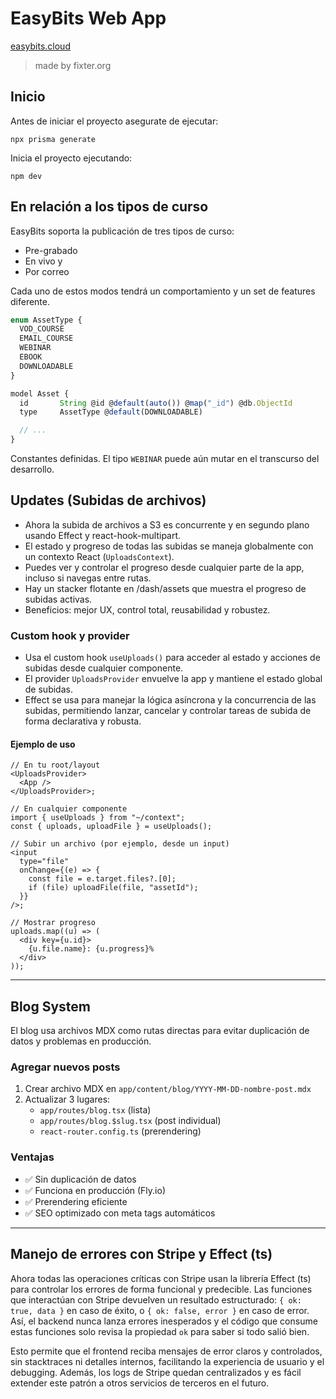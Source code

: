 # EasyBits Web App

[easybits.cloud](https://www.easybits.cloud)

> made by fixter.org

## Inicio

Antes de iniciar el proyecto asegurate de ejecutar:

```
npx prisma generate
```

Inicia el proyecto ejecutando:

```
npm dev
```

## En relación a los tipos de curso

EasyBits soporta la publicación de tres tipos de curso:

- Pre-grabado
- En vivo y
- Por correo

Cada uno de estos modos tendrá un comportamiento y un set de features diferente.

```js
enum AssetType {
  VOD_COURSE
  EMAIL_COURSE
  WEBINAR
  EBOOK
  DOWNLOADABLE
}

model Asset {
  id       String @id @default(auto()) @map("_id") @db.ObjectId
  type     AssetType @default(DOWNLOADABLE)

  // ...
}
```

Constantes definidas. El tipo `WEBINAR` puede aún mutar en el transcurso del desarrollo.

## Updates (Subidas de archivos)

- Ahora la subida de archivos a S3 es concurrente y en segundo plano usando Effect y react-hook-multipart.
- El estado y progreso de todas las subidas se maneja globalmente con un contexto React (`UploadsContext`).
- Puedes ver y controlar el progreso desde cualquier parte de la app, incluso si navegas entre rutas.
- Hay un stacker flotante en /dash/assets que muestra el progreso de subidas activas.
- Beneficios: mejor UX, control total, reusabilidad y robustez.

### Custom hook y provider

- Usa el custom hook `useUploads()` para acceder al estado y acciones de subidas desde cualquier componente.
- El provider `UploadsProvider` envuelve la app y mantiene el estado global de subidas.
- Effect se usa para manejar la lógica asíncrona y la concurrencia de las subidas, permitiendo lanzar, cancelar y controlar tareas de subida de forma declarativa y robusta.

#### Ejemplo de uso

```tsx
// En tu root/layout
<UploadsProvider>
  <App />
</UploadsProvider>;

// En cualquier componente
import { useUploads } from "~/context";
const { uploads, uploadFile } = useUploads();

// Subir un archivo (por ejemplo, desde un input)
<input
  type="file"
  onChange={(e) => {
    const file = e.target.files?.[0];
    if (file) uploadFile(file, "assetId");
  }}
/>;

// Mostrar progreso
uploads.map((u) => (
  <div key={u.id}>
    {u.file.name}: {u.progress}%
  </div>
));
```

---

## Blog System

El blog usa archivos MDX como rutas directas para evitar duplicación de datos y problemas en producción.

### Agregar nuevos posts

1. Crear archivo MDX en `app/content/blog/YYYY-MM-DD-nombre-post.mdx`
2. Actualizar 3 lugares:
   - `app/routes/blog.tsx` (lista)
   - `app/routes/blog.$slug.tsx` (post individual)
   - `react-router.config.ts` (prerendering)

### Ventajas

- ✅ Sin duplicación de datos
- ✅ Funciona en producción (Fly.io)
- ✅ Prerendering eficiente
- ✅ SEO optimizado con meta tags automáticos

---

## Manejo de errores con Stripe y Effect (ts)

Ahora todas las operaciones críticas con Stripe usan la librería Effect (ts) para controlar los errores de forma funcional y predecible. Las funciones que interactúan con Stripe devuelven un resultado estructurado: `{ ok: true, data }` en caso de éxito, o `{ ok: false, error }` en caso de error. Así, el backend nunca lanza errores inesperados y el código que consume estas funciones solo revisa la propiedad `ok` para saber si todo salió bien.

Esto permite que el frontend reciba mensajes de error claros y controlados, sin stacktraces ni detalles internos, facilitando la experiencia de usuario y el debugging. Además, los logs de Stripe quedan centralizados y es fácil extender este patrón a otros servicios de terceros en el futuro.
